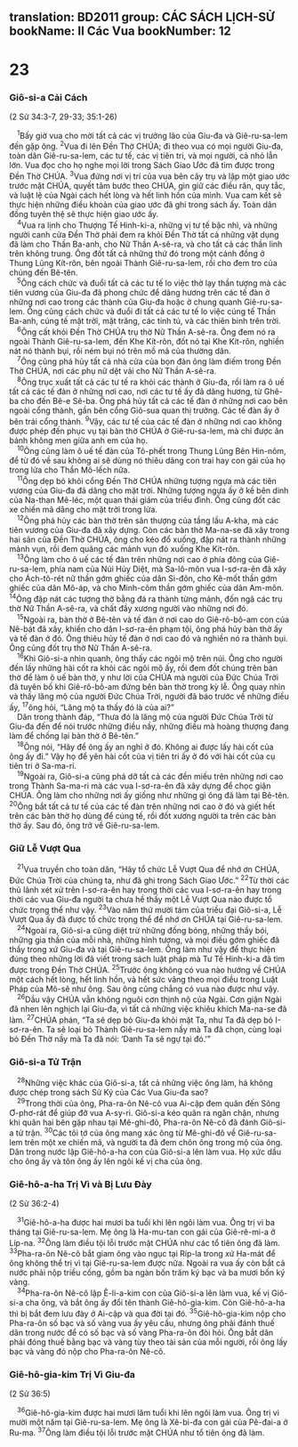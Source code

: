 translation: BD2011
group: CÁC SÁCH LỊCH-SỬ
bookName: II Các Vua 
bookNumber: 12
-------

<div class="title"><h1>23</h1><h3>Giô-si-a Cải Cách</h3><p>(2 Sử 34:3-7, 29-33; 35:1-26)</p></div>
<span class="verse 2vua_23_1"> <sup>1</sup>Bấy giờ vua cho mời tất cả các vị trưởng lão của Giu-đa và Giê-ru-sa-lem đến gặp ông. </span>
<span class="verse 2vua_23_2"><sup>2</sup>Vua đi lên Ðền Thờ CHÚA; đi theo vua có mọi người Giu-đa, toàn dân Giê-ru-sa-lem, các tư tế, các vị tiên tri, và mọi người, cả nhỏ lẫn lớn. Vua đọc cho họ nghe mọi lời trong Sách Giao Ước đã tìm được trong Ðền Thờ CHÚA. </span>
<span class="verse 2vua_23_3"><sup>3</sup>Vua đứng nơi vị trí của vua bên cây trụ và lập một giao ước trước mặt CHÚA, quyết tâm bước theo CHÚA, gìn giữ các điều răn, quy tắc, và luật lệ của Ngài cách hết lòng và hết linh hồn của mình. Vua cam kết sẽ thực hiện những điều khoản của giao ước đã ghi trong sách ấy. Toàn dân đồng tuyên thệ sẽ thực hiện giao ước ấy.<br/></span>
<span class="verse 2vua_23_4"> <sup>4</sup>Vua ra lịnh cho Thượng Tế Hinh-ki-a, những vị tư tế bậc nhì, và những người canh cửa Ðền Thờ phải đem ra khỏi Ðền Thờ tất cả những vật dụng đã làm cho Thần Ba-anh, cho Nữ Thần A-sê-ra, và cho tất cả các thần linh trên không trung. Ông đốt tất cả những thứ đó trong một cánh đồng ở Thung Lũng Kít-rôn, bên ngoài Thành Giê-ru-sa-lem, rồi cho đem tro của chúng đến Bê-tên.<br/></span>
<span class="verse 2vua_23_5"> <sup>5</sup>Ông cách chức và đuổi tất cả các tư tế lo việc thờ lạy thần tượng mà các tiên vương của Giu-đa đã phong chức để dâng hương trên các tế đàn ở những nơi cao trong các thành của Giu-đa hoặc ở chung quanh Giê-ru-sa-lem. Ông cũng cách chức và đuổi đi tất cả các tư tế lo việc cúng tế Thần Ba-anh, cúng tế mặt trời, mặt trăng, các tinh tú, và các thiên binh trên trời.<br/></span>
<span class="verse 2vua_23_6"> <sup>6</sup>Ông cất khỏi Ðền Thờ CHÚA trụ thờ Nữ Thần A-sê-ra. Ông đem nó ra ngoài Thành Giê-ru-sa-lem, đến Khe Kít-rôn, đốt nó tại Khe Kít-rôn, nghiền nát nó thành bụi, rồi ném bụi nó trên mồ mả của thường dân. <br/></span>
<span class="verse 2vua_23_7"> <sup>7</sup>Ông cũng phá hủy tất cả nhà cửa của bọn đàn ông làm điếm trong Ðền Thờ CHÚA, nơi các phụ nữ dệt vải cho Nữ Thần A-sê-ra. <br/></span>
<span class="verse 2vua_23_8"> <sup>8</sup>Ông trục xuất tất cả các tư tế ra khỏi các thành ở Giu-đa, rồi làm ra ô uế tất cả các tế đàn ở những nơi cao, nơi các tư tế ấy đã dâng hương, từ Ghê-ba cho đến Bê-e Sê-ba. Ông phá hủy tất cả các tế đàn ở những nơi cao bên ngoài cổng thành, gần bên cổng Giô-sua quan thị trưởng. Các tế đàn ấy ở bên trái cổng thành. </span>
<span class="verse 2vua_23_9"><sup>9</sup>Vậy, các tư tế của các tế đàn ở những nơi cao không được phép đến phục vụ tại bàn thờ CHÚA ở Giê-ru-sa-lem, mà chỉ được ăn bánh không men giữa anh em của họ. <br/></span>
<span class="verse 2vua_23_10"> <sup>10</sup>Ông cũng làm ô uế tế đàn của Tô-phết trong Thung Lũng Bên Hin-nôm, để từ đó về sau không ai sẽ dùng nó thiêu dâng con trai hay con gái của họ trong lửa cho Thần Mô-lếch nữa. <br/></span>
<span class="verse 2vua_23_11"> <sup>11</sup>Ông dẹp bỏ khỏi cổng Ðền Thờ CHÚA những tượng ngựa mà các tiên vương của Giu-đa đã dâng cho mặt trời. Những tượng ngựa ấy ở kề bên dinh của Na-than Mê-léc, một quan thái giám của triều đình. Ông cũng đốt các xe chiến mã dâng cho mặt trời trong lửa. <br/></span>
<span class="verse 2vua_23_12"> <sup>12</sup>Ông phá hủy các bàn thờ trên sân thượng của tầng lầu A-kha, mà các tiên vương của Giu-đa đã xây dựng. Còn các bàn thờ Ma-na-se đã xây trong hai sân của Ðền Thờ CHÚA, ông cho kéo đổ xuống, đập nát ra thành những mảnh vụn, rồi đem quăng các mảnh vụn đó xuống Khe Kít-rôn.<br/></span>
<span class="verse 2vua_23_13"> <sup>13</sup>Ông làm cho ô uế các tế đàn trên những nơi cao ở phía đông của Giê-ru-sa-lem, phía nam của Núi Hủy Diệt, mà Sa-lô-môn vua I-sơ-ra-ên đã xây cho Ách-tô-rét nữ thần gớm ghiếc của dân Si-đôn, cho Kê-mốt thần gớm ghiếc của dân Mô-áp, và cho Minh-côm thần gớm ghiếc của dân Am-môn. </span>
<span class="verse 2vua_23_14"><sup>14</sup>Ông đập nát các tượng thờ bằng đá ra thành từng mảnh, đốn ngã các trụ thờ Nữ Thần A-sê-ra, và chất đầy xương người vào những nơi đó.<br/></span>
<span class="verse 2vua_23_15"> <sup>15</sup>Ngoài ra, bàn thờ ở Bê-tên và tế đàn ở nơi cao do Giê-rô-bô-am con của Nê-bát đã xây, khiến cho dân I-sơ-ra-ên phạm tội, ông phá hủy bàn thờ ấy và tế đàn ở đó. Ông thiêu hủy tế đàn ở nơi cao đó và nghiền nó ra thành bụi. Ông cũng đốt trụ thờ Nữ Thần A-sê-ra.<br/></span>
<span class="verse 2vua_23_16"> <sup>16</sup>Khi Giô-si-a nhìn quanh, ông thấy các ngôi mộ trên núi. Ông cho người đến lấy những hài cốt ra khỏi các ngôi mộ ấy, rồi đem đốt chúng trên bàn thờ để làm ô uế bàn thờ, y như lời của CHÚA mà người của Ðức Chúa Trời đã tuyên bố khi Giê-rô-bô-am đứng bên bàn thờ trong kỳ lễ. Ông quay nhìn và thấy lăng mộ của người Ðức Chúa Trời, người đã báo trước về những điều ấy, </span>
<span class="verse 2vua_23_17"><sup>17</sup>ông hỏi, “Lăng mộ ta thấy đó là của ai?”<br/> Dân trong thành đáp, “Thưa đó là lăng mộ của người Ðức Chúa Trời từ Giu-đa đến để nói trước những điều nầy, những điều mà hoàng thượng đang làm để chống lại bàn thờ ở Bê-tên.”<br/></span>
<span class="verse 2vua_23_18"> <sup>18</sup>Ông nói, “Hãy để ông ấy an nghỉ ở đó. Không ai được lấy hài cốt của ông ấy đi.” Vậy họ để yên hài cốt của vị tiên tri ấy ở đó với hài cốt của cụ tiên tri ở Sa-ma-ri.<br/></span>
<span class="verse 2vua_23_19"> <sup>19</sup>Ngoài ra, Giô-si-a cũng phá dỡ tất cả các đền miếu trên những nơi cao trong Thành Sa-ma-ri mà các vua I-sơ-ra-ên đã xây dựng để chọc giận CHÚA. Ông làm cho những nơi ấy giống như những gì ông đã làm tại Bê-tên. </span>
<span class="verse 2vua_23_20"><sup>20</sup>Ông bắt tất cả tư tế của các tế đàn trên những nơi cao ở đó và giết hết trên các bàn thờ họ dùng để cúng tế, rồi đốt xương người ta trên các bàn thờ ấy. Sau đó, ông trở về Giê-ru-sa-lem.<br/></span>
<div class="title"><h3>Giữ Lễ Vượt Qua</h3></div>
<span class="verse 2vua_23_21"> <sup>21</sup>Vua truyền cho toàn dân, “Hãy tổ chức Lễ Vượt Qua để nhớ ơn CHÚA, Ðức Chúa Trời của chúng ta, như đã ghi trong Sách Giao Ước.” </span>
<span class="verse 2vua_23_22"><sup>22</sup>Từ thời các thủ lãnh xét xử trên I-sơ-ra-ên hay trong thời các vua I-sơ-ra-ên hay trong thời các vua Giu-đa người ta chưa hề thấy một Lễ Vượt Qua nào được tổ chức trọng thể như vậy. </span>
<span class="verse 2vua_23_23"><sup>23</sup>Vào năm thứ mười tám của triều đại Giô-si-a, Lễ Vượt Qua ấy đã được tổ chức trọng thể để nhớ ơn CHÚA tại Giê-ru-sa-lem.<br/></span>
<span class="verse 2vua_23_24"> <sup>24</sup>Ngoài ra, Giô-si-a cũng diệt trừ những đồng bóng, những thầy bói, những gia thần của mỗi nhà, những hình tượng, và mọi điều gớm ghiếc đã thấy trong xứ Giu-đa và tại Giê-ru-sa-lem. Ông làm như vậy để thực hiện đúng theo những lời đã viết trong sách luật pháp mà Tư Tế Hinh-ki-a đã tìm được trong Ðền Thờ CHÚA. </span>
<span class="verse 2vua_23_25"><sup>25</sup>Trước ông không có vua nào hướng về CHÚA một cách hết lòng, hết linh hồn, và hết sức vâng theo mọi điều trong Luật Pháp của Mô-sê như ông. Sau ông cũng chẳng có vua nào được như vậy.<br/></span>
<span class="verse 2vua_23_26"> <sup>26</sup>Dầu vậy CHÚA vẫn không nguôi cơn thịnh nộ của Ngài. Cơn giận Ngài đã nhen lên nghịch lại Giu-đa, vì tất cả những việc khiêu khích Ma-na-se đã làm. </span>
<span class="verse 2vua_23_27"><sup>27</sup>CHÚA phán, “Ta sẽ dẹp bỏ Giu-đa khỏi mặt Ta, như Ta đã dẹp bỏ I-sơ-ra-ên. Ta sẽ loại bỏ Thành Giê-ru-sa-lem nầy mà Ta đã chọn, cùng loại bỏ Ðền Thờ nầy mà Ta đã nói: ‘Danh Ta sẽ ngự tại đó.’”<br/></span>
<div class="title"><h3>Giô-si-a Tử Trận</h3></div>
<span class="verse 2vua_23_28"> <sup>28</sup>Những việc khác của Giô-si-a, tất cả những việc ông làm, há không được chép trong sách Sử Ký của Các Vua Giu-đa sao?<br/></span>
<span class="verse 2vua_23_29"> <sup>29</sup>Trong thời của ông, Pha-ra-ôn Nê-cô vua Ai-cập đem quân đến Sông Ơ-phơ-rát để giúp đỡ vua A-sy-ri. Giô-si-a kéo quân ra ngăn chận, nhưng khi quân hai bên gặp nhau tại Mê-ghi-đô, Pha-ra-ôn Nê-cô đã đánh Giô-si-a tử trận. </span>
<span class="verse 2vua_23_30"><sup>30</sup>Các tôi tớ của ông mang xác ông từ Mê-ghi-đô về Giê-ru-sa-lem trên một xe chiến mã, và người ta đã đem chôn ông trong mộ của ông. Dân trong nước lập Giê-hô-a-ha con của Giô-si-a lên làm vua. Họ xức dầu cho ông ấy và tôn ông ấy lên ngôi kế vị cha của ông.<br/></span>
<div class="title"><h3>Giê-hô-a-ha Trị Vì và Bị Lưu Ðày</h3><p>(2 Sử 36:2-4)</p></div>
<span class="verse 2vua_23_31"> <sup>31</sup>Giê-hô-a-ha được hai mươi ba tuổi khi lên ngôi làm vua. Ông trị vì ba tháng tại Giê-ru-sa-lem. Mẹ ông là Ha-mu-tan con gái của Giê-rê-mi-a ở Líp-na. </span>
<span class="verse 2vua_23_32"><sup>32</sup>Ông làm điều tội lỗi trước mặt CHÚA như các tổ tiên ông đã làm. </span>
<span class="verse 2vua_23_33"><sup>33</sup>Pha-ra-ôn Nê-cô bắt giam ông vào ngục tại Ríp-la trong xứ Ha-mát để ông không thể trị vì tại Giê-ru-sa-lem được nữa. Ngoài ra vua ấy còn bắt cả nước phải nộp triều cống, gồm ba ngàn bốn trăm ký bạc và ba mươi bốn ký vàng. <br/></span>
<span class="verse 2vua_23_34"> <sup>34</sup>Pha-ra-ôn Nê-cô lập Ê-li-a-kim con của Giô-si-a lên làm vua, kế vị Giô-si-a cha ông, và bắt ông ấy đổi tên thành Giê-hô-gia-kim. Còn Giê-hô-a-ha thì bị bắt đem lưu đày ở Ai-cập và qua đời tại đó. </span>
<span class="verse 2vua_23_35"><sup>35</sup>Giê-hô-gia-kim nộp cho Pha-ra-ôn số bạc và số vàng vua ấy yêu cầu, nhưng ông phải đánh thuế dân trong nước để có số bạc và số vàng Pha-ra-ôn đòi hỏi. Ông bắt dân phải đóng thuế bằng bạc và vàng tùy theo tài sản của mỗi người, rồi ông lấy bạc và vàng đó nộp cho Pha-ra-ôn Nê-cô.<br/></span>
<div class="title"><h3>Giê-hô-gia-kim Trị Vì Giu-đa</h3><p>(2 Sử 36:5)</p></div>
<span class="verse 2vua_23_36"> <sup>36</sup>Giê-hô-gia-kim được hai mươi lăm tuổi khi lên ngôi làm vua. Ông trị vì mười một năm tại Giê-ru-sa-lem. Mẹ ông là Xê-bi-đa con gái của Pê-đai-a ở Ru-ma. </span>
<span class="verse 2vua_23_37"><sup>37</sup>Ông làm điều tội lỗi trước mặt CHÚA như tổ tiên ông đã làm.<br/></span>

